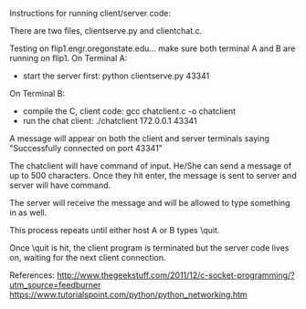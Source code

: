 Instructions for running client/server code:


There are two files, clientserve.py and clientchat.c.


Testing on flip1.engr.oregonstate.edu… make sure both terminal A and B are running on flip1.
On Terminal A:
- start the server first: python clientserve.py 43341


On Terminal B:
- compile the C, client code: gcc chatclient.c -o chatclient
- run the chat client: ./chatclient 172.0.0.1 43341


A message will appear on both the client and server terminals saying “Successfully connected on port 43341”


The chatclient will have command of input. He/She can send a message of up to 500 characters. Once they hit enter, the message is sent to server and server will have command.


The server will receive the message and will be allowed to type something in as well. 


This process repeats until either host A or B types \quit.


Once \quit is hit, the client program is terminated but the server code lives on, waiting for the next client connection.


References:
http://www.thegeekstuff.com/2011/12/c-socket-programming/?utm_source=feedburner
https://www.tutorialspoint.com/python/python_networking.htm